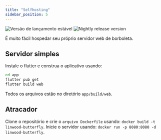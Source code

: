 ```yaml
---
title: "Selfhosting"
sidebar_position: 5
---
```


![Versão de lançamento estável](https://img.shields.io/badge/dynamic/yaml?color=c4840d&label=Stable&query=%24.version&url=https%3A%2F%2Fraw.githubusercontent.com%2FLinwoodDev%2Fbutterfly%2Fstable%2Fapp%2Fpubspec.yaml&style=for-the-badge) ![Nightly release version](https://img.shields.io/badge/dynamic/yaml?color=f7d28c&label=Nightly&query=%24.version&url=https%3A%2F%2Fraw.githubusercontent.com%2FLinwoodDev%2Fbutterfly%2Fnightly%2Fapp%2Fpubspec.yaml&style=for-the-badge)

É muito fácil hospedar seu próprio servidor web de borboleta.

## Servidor simples

Instale o flutter e construa o aplicativo usando:

```bash
cd app
flutter pub get
flutter build web
```

Todos os arquivos estão no diretório `app/build/web`.

## Atracador

Clone o repositório e crie o `arquivo Dockerfile` usando: `docker build -t linwood-butterfly`. Inicie o servidor usando: `docker run -p 8080:8080 -d linwood-butterfly`.

